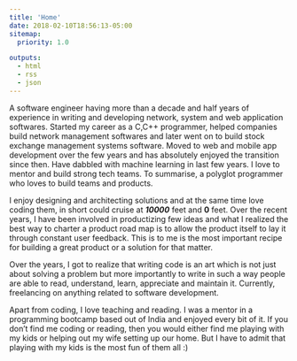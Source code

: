 ```yaml
---
title: 'Home'
date: 2018-02-10T18:56:13-05:00
sitemap:
  priority: 1.0

outputs:
  - html
  - rss
  - json
---
```


A software engineer having more than a decade and half years of experience in writing and developing network, system and web application softwares. Started my career as a C,C++ programmer, helped companies build network management softwares and later went on to build stock exchange management systems software. Moved to web and mobile app development over the few years and has absolutely enjoyed the transition since then. Have dabbled with machine learning in last few years. I love to mentor and build strong tech teams. To summarise, a polyglot programmer who loves to build teams and products.

I enjoy designing and architecting solutions and at the same time love coding them, in short could cruise at **_10000_** feet and **0** feet. Over the recent years, I have been involved in productizing few ideas and what I realized the best way to charter a product road map is to allow the product itself to lay it through constant user feedback. This is to me is the most important recipe for building a great product or a solution for that matter.

Over the years, I got to realize that writing code is an art which is not just about solving a problem but more importantly to write in such a way people are able to read, understand, learn, appreciate and maintain it. Currently, freelancing on anything related to software development.

Apart from coding, I love teaching and reading. I was a mentor in a programming bootcamp based out of India and enjoyed every bit of it. If you don’t find me coding or reading, then you would either find me playing with my kids or helping out my wife setting up our home. But I have to admit that playing with my kids is the most fun of them all :)

